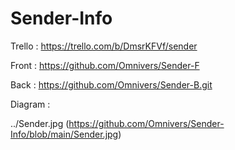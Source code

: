 # Sender-Info
Trello : 
    https://trello.com/b/DmsrKFVf/sender

Front :
    https://github.com/Omnivers/Sender-F

Back :
    https://github.com/Omnivers/Sender-B.git
    
Diagram :

   ../Sender.jpg
   (https://github.com/Omnivers/Sender-Info/blob/main/Sender.jpg)
